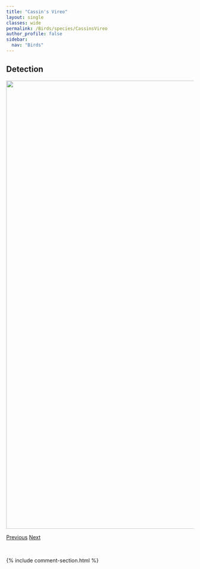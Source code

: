 ```yaml
---
title: "Cassin's Vireo"
layout: single
classes: wide
permalink: /Birds/species/CassinsVireo
author_profile: false
sidebar:
  nav: "Birds"
---
```


<h2>Detection</h2>

<a href="https://drive.google.com/uc?export=view&id=1WoMw8k75dxTnte1oP9ClggbBK8_07oBZ">
<img src="https://drive.google.com/uc?export=view&id=1WoMw8k75dxTnte1oP9ClggbBK8_07oBZ" height = "1200" width = "800">
</a>


<a href="/DevelopmentWebsite/Birds/species/Canvasback" class="pagination--pager" title="Aythya valisineria">Previous</a> <a href="/DevelopmentWebsite/Birds/species/CanadaWarbler" class="pagination--pager" title="Cardellina canadensis">Next</a>

<p>&nbsp;</p>

{% include comment-section.html %}
